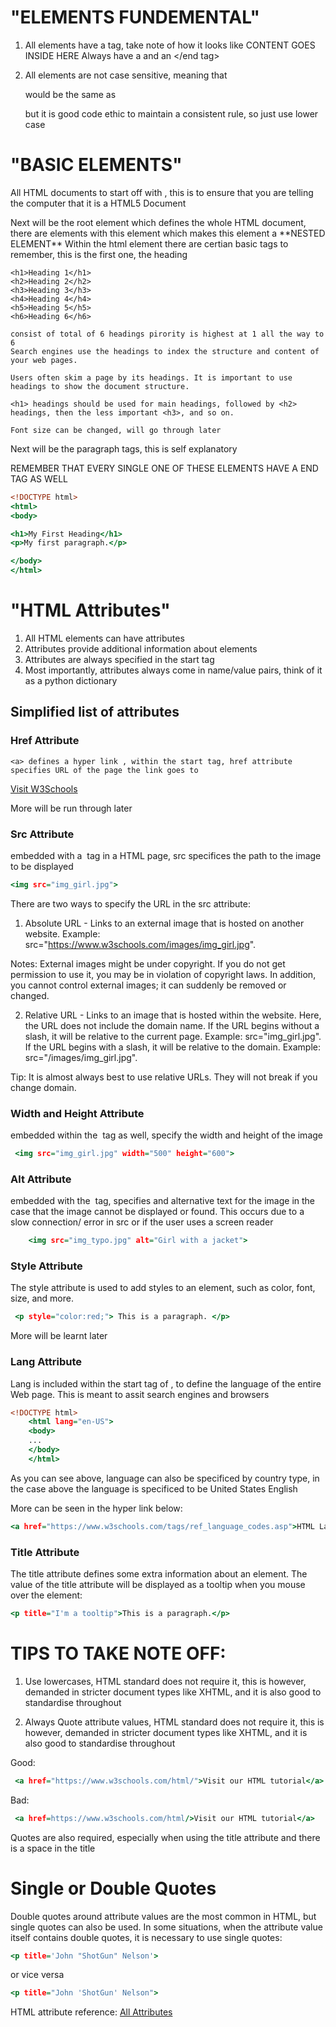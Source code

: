 # "ELEMENTS FUNDEMENTAL"
1. All elements have a tag, take note of how it looks like <tagname>CONTENT GOES INSIDE HERE</tagname> Always have a <start tag> and an </end tag>

2. All elements are not case sensitive, meaning that <P> would be the same as <p> but it is good code ethic to maintain a consistent rule, so just use lower case

# "BASIC ELEMENTS"
<!DOCTYPE html>
All HTML documents to start off with <!DOCTYPE html>, this is to ensure that you are telling the computer that it is a HTML5 Document

<html>
Next will be the root element <html> which defines the whole HTML document, there  are elements with this element which makes this element a **NESTED ELEMENT**

 <heading>
    Within the html element there are certian basic tags to remember, this is the first one, the heading 
    
    <h1>Heading 1</h1>
    <h2>Heading 2</h2>
    <h3>Heading 3</h3>
    <h4>Heading 4</h4>
    <h5>Heading 5</h5>
    <h6>Heading 6</h6>
    
    consist of total of 6 headings pirority is highest at 1 all the way to 6   
    Search engines use the headings to index the structure and content of your web pages.

    Users often skim a page by its headings. It is important to use headings to show the document structure.

    <h1> headings should be used for main headings, followed by <h2> headings, then the less important <h3>, and so on.

    Font size can be changed, will go through later



<p1>
    Next will be the paragraph tags, this is self explanatory 


REMEMBER THAT EVERY SINGLE ONE OF THESE ELEMENTS HAVE A END TAG AS WELL


```htm
<!DOCTYPE html>
<html>
<body>

<h1>My First Heading</h1>
<p>My first paragraph.</p>

</body>
</html>
```

# "HTML Attributes"
1. All HTML elements can have attributes
2. Attributes provide additional information about elements 
3. Attributes are always specified in the start tag
4. Most importantly, attributes always come in name/value pairs, think of it as a python dictionary

## Simplified list of attributes 

### Href Attribute 
    <a> defines a hyper link , within the start tag, href attribute specifies URL of the page the link goes to


<a href="https://www.w3schools.com">Visit W3Schools</a>

 More will be run through later 

### Src Attribute
embedded with a <img> tag in a HTML page, src specifices the path to the image to be displayed

```htm
<img src="img_girl.jpg">
```
There are two ways to specify the URL in the src attribute:

1. Absolute URL - Links to an external image that is hosted on another website. Example: src="https://www.w3schools.com/images/img_girl.jpg".

Notes: External images might be under copyright. If you do not get permission to use it, you may be in violation of copyright laws. In addition, you cannot control external images; it can suddenly be removed or changed.

2. Relative URL - Links to an image that is hosted within the website. Here, the URL does not include the domain name. If the URL begins without a slash, it will be relative to the current page. Example: src="img_girl.jpg". If the URL begins with a slash, it will be relative to the domain. Example: src="/images/img_girl.jpg".

Tip: It is almost always best to use relative URLs. They will not break if you change domain.

### Width and Height Attribute
embedded within the <img> tag as well, specify the width and height of the image
```htm
 <img src="img_girl.jpg" width="500" height="600">  
```
### Alt Attribute
embedded with the <img> tag, specifies and alternative text for the image in the case that the image cannot be displayed or found. This occurs due to a slow connection/ error in src or if the user uses a screen reader
```htm
    <img src="img_typo.jpg" alt="Girl with a jacket">
```
### Style Attribute
The style attribute is used to add styles to an element, such as color, font, size, and more.
```htm
 <p style="color:red;"> This is a paragraph. </p>
```
More will be learnt later
### Lang Attribute 
Lang is included within the start tag of <html>, to define the language of the entire Web page. This is meant to assit search engines and browsers
```htm
<!DOCTYPE html>
    <html lang="en-US">
    <body>
    ...
    </body>
    </html>
```
As you can see above, language can also be specificed by country type, in the case above the language is specificed to be United States English

More can be seen in the hyper link below:
```htm
<a href="https://www.w3schools.com/tags/ref_language_codes.asp">HTML Langugae Code</a>
```
### Title Attribute 
The title attribute defines some extra information about an element.
The value of the title attribute will be displayed as a tooltip when you mouse over the element:
```htm
<p title="I'm a tooltip">This is a paragraph.</p>
```

# TIPS TO TAKE NOTE OFF:
1. Use lowercases, HTML standard does not require it, this is however, demanded in stricter document types like XHTML, and it is also good to standardise throughout

2. Always Quote attribute values, HTML standard does not require it, this is however, demanded in stricter document types like XHTML, and it is also good to standardise throughout

Good:
```htm
 <a href="https://www.w3schools.com/html/">Visit our HTML tutorial</a>
```
 Bad:
```htm
 <a href=https://www.w3schools.com/html/>Visit our HTML tutorial</a>
```

Quotes are also required, especially when using the title attribute and there is a space in the title

# Single or Double Quotes

Double quotes around attribute values are the most common in HTML, but single quotes can also be used.
In some situations, when the attribute value itself contains double quotes, it is necessary to use single quotes:

```htm
<p title='John "ShotGun" Nelson'>
```
or vice versa
```htm
<p title="John 'ShotGun' Nelson">
```

HTML attribute reference:
 <a href="https://www.w3schools.com/tags/ref_attributes.asp">All Attributes</a>

